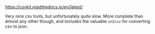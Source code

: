 https://csvkit.readthedocs.io/en/latest/

Very nice csv tools, but unfortunately quite slow. More complete than almost any other though, and includes the valuable `in2csv` for converting csv to json.